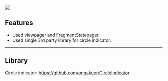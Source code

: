 ![](https://i.imgur.com/rE6IqnZ.png)



##   Features

- Used viewpager and FragmentStatepager
- Used single 3rd party library for circle indicator.

------------

## Library

Circle indicator:
    https://github.com/ongakuer/CircleIndicator
